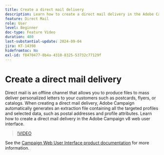 ```yaml
---
title: Create a direct mail delivery
description: Learn how to create a direct mail delivery in the Adobe Campaign v8 web user interface.
feature: Direct Mail
role: User
level: Beginner
doc-type: Feature Video
duration: 480
last-substantial-update: 2024-09-04
jira: KT-14398
hidefromtoc: No
exl-id: f8470477-8b4a-4310-8325-53732c77129f
---
```

# Create a direct mail delivery

Direct mail is an offline channel that allows you to produce files to mass deliver personalized letters to your customers such as postcards, flyers, or catalogs. When creating a direct mail delivery, Adobe Campaign automatically generates an extraction file containing all the targeted profiles and selected data, such as postal addresses and profile attributes.
Learn how to create a direct mail delivery in the Adobe Campaign v8 web user interface.

>[!VIDEO](https://video.tv.adobe.com/v/3433316/?learn=on)

See the [Campaign Web User Interface product documentation](https://experienceleague.adobe.com/en/docs/campaign-web/v8/msg/direct-mail/gs-direct-mail) for more information.
